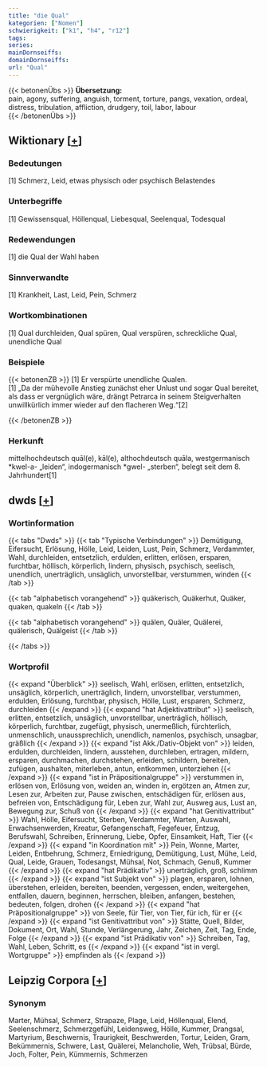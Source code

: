 ```yaml
---
title: "die Qual"
kategorien: ["Nomen"]
schwierigkeit: ["k1", "h4", "r12"]
tags:
series:
mainDornseiffs:
domainDornseiffs:
url: "Qual"
---
```


{{< betonenÜbs >}}
**Übersetzung:**  
pain, agony, suffering, anguish, torment, torture, pangs, vexation, ordeal, distress, tribulation, affliction, drudgery, toil, labor, labour  
{{< /betonenÜbs >}}

## Wiktionary [[+](https://de.wiktionary.org/wiki/Qual)]

### Bedeutungen
[1] Schmerz, Leid, etwas physisch oder psychisch Belastendes  

### Unterbegriffe
[1] Gewissensqual, Höllenqual, Liebesqual, Seelenqual, Todesqual  

### Redewendungen
[1] die Qual der Wahl haben  

### Sinnverwandte
[1] Krankheit, Last, Leid, Pein, Schmerz  

### Wortkombinationen
[1] Qual durchleiden, Qual spüren, Qual verspüren, schreckliche Qual, unendliche Qual  

### Beispiele
{{< betonenZB >}}
[1] Er verspürte unendliche Qualen.  
[1] „Da der mühevolle Anstieg zunächst eher Unlust und sogar Qual bereitet, als dass er vergnüglich wäre, drängt Petrarca in seinem Steigverhalten unwillkürlich immer wieder auf den flacheren Weg.“[2]  

{{< /betonenZB >}}
### Herkunft
mittelhochdeutsch quāl(e), kāl(e), althochdeutsch quāla, westgermanisch *kwel-a- „leiden“, indogermanisch *gwel- „sterben“, belegt seit dem 8. Jahrhundert[1]  



## dwds [[+](https://www.dwds.de/wb/Qual)]

### Wortinformation
{{< tabs "Dwds" >}}
{{< tab "Typische Verbindungen" >}}
Demütigung, Eifersucht, Erlösung, Hölle, Leid, Leiden, Lust, Pein, Schmerz, Verdammter, Wahl, durchleiden, entsetzlich, erdulden, erlitten, erlösen, ersparen, furchtbar, höllisch, körperlich, lindern, physisch, psychisch, seelisch, unendlich, unerträglich, unsäglich, unvorstellbar, verstummen, winden
{{< /tab >}}

{{< tab "alphabetisch vorangehend" >}}
quäkerisch, Quäkerhut, Quäker, quaken, quakeln
{{< /tab >}}

{{< tab "alphabetisch vorangehend" >}}
quälen, Quäler, Quälerei, quälerisch, Quälgeist
{{< /tab >}}

{{< /tabs >}}

### Wortprofil
{{< expand "Überblick" >}} seelisch, Wahl, erlösen, erlitten, entsetzlich, unsäglich, körperlich, unerträglich, lindern, unvorstellbar, verstummen, erdulden, Erlösung, furchtbar, physisch, Hölle, Lust, ersparen, Schmerz, durchleiden {{< /expand >}}
{{< expand "hat Adjektivattribut" >}} seelisch, erlitten, entsetzlich, unsäglich, unvorstellbar, unerträglich, höllisch, körperlich, furchtbar, zugefügt, physisch, unermeßlich, fürchterlich, unmenschlich, unaussprechlich, unendlich, namenlos, psychisch, unsagbar, gräßlich {{< /expand >}}
{{< expand "ist Akk./Dativ-Objekt von" >}} leiden, erdulden, durchleiden, lindern, ausstehen, durchleben, ertragen, mildern, ersparen, durchmachen, durchstehen, erleiden, schildern, bereiten, zufügen, aushalten, miterleben, antun, entkommen, unterziehen {{< /expand >}}
{{< expand "ist in Präpositionalgruppe" >}} verstummen in, erlösen von, Erlösung von, weiden an, winden in, ergötzen an, Atmen zur, Lesen zur, Arbeiten zur, Pause zwischen, entschädigen für, erlösen aus, befreien von, Entschädigung für, Leben zur, Wahl zur, Ausweg aus, Lust an, Bewegung zur, Schuß von {{< /expand >}}
{{< expand "hat Genitivattribut" >}} Wahl, Hölle, Eifersucht, Sterben, Verdammter, Warten, Auswahl, Erwachsenwerden, Kreatur, Gefangenschaft, Fegefeuer, Entzug, Berufswahl, Schreiben, Erinnerung, Liebe, Opfer, Einsamkeit, Haft, Tier {{< /expand >}}
{{< expand "in Koordination mit" >}} Pein, Wonne, Marter, Leiden, Entbehrung, Schmerz, Erniedrigung, Demütigung, Lust, Mühe, Leid, Qual, Leide, Grauen, Todesangst, Mühsal, Not, Schmach, Genuß, Kummer {{< /expand >}}
{{< expand "hat Prädikativ" >}} unerträglich, groß, schlimm {{< /expand >}}
{{< expand "ist Subjekt von" >}} plagen, ersparen, lohnen, überstehen, erleiden, bereiten, beenden, vergessen, enden, weitergehen, entfallen, dauern, beginnen, herrschen, bleiben, anfangen, bestehen, bedeuten, folgen, drohen {{< /expand >}}
{{< expand "hat Präpositionalgruppe" >}} von Seele, für Tier, von Tier, für ich, für er {{< /expand >}}
{{< expand "ist Genitivattribut von" >}} Stätte, Quell, Bilder, Dokument, Ort, Wahl, Stunde, Verlängerung, Jahr, Zeichen, Zeit, Tag, Ende, Folge {{< /expand >}}
{{< expand "ist Prädikativ von" >}} Schreiben, Tag, Wahl, Leben, Schritt, es {{< /expand >}}
{{< expand "ist in vergl. Wortgruppe" >}} empfinden als {{< /expand >}}

## Leipzig Corpora [[+](https://corpora.uni-leipzig.de/en/res?word=Qual&corpusId=deu_newscrawl-public_2018)]


### Synonym
Marter, Mühsal, Schmerz, Strapaze, Plage, Leid, Höllenqual, Elend, Seelenschmerz, Schmerzgefühl, Leidensweg, Hölle, Kummer, Drangsal, Martyrium, Beschwernis, Traurigkeit, Beschwerden, Tortur, Leiden, Gram, Bekümmernis, Schwere, Last, Quälerei, Melancholie, Weh, Trübsal, Bürde, Joch, Folter, Pein, Kümmernis, Schmerzen

